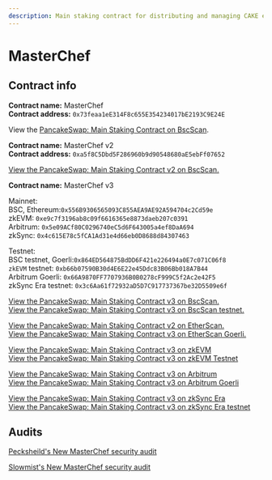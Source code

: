 ```yaml
---
description: Main staking contract for distributing and managing CAKE emissions
---
```


# MasterChef

## Contract info

**Contract name:** MasterChef\
**Contract address:** `0x73feaa1eE314F8c655E354234017bE2193C9E24E`

View the [PancakeSwap: Main Staking Contract on BscScan](https://bscscan.com/address/0x73feaa1ee314f8c655e354234017be2193c9e24e).



**Contract name:** MasterChef v2\
**Contract address:** `0xa5f8C5Dbd5F286960b9d90548680aE5ebFf07652`

[View the PancakeSwap: Main Staking Contract v2 on BscScan.](https://bscscan.com/address/0xa5f8C5Dbd5F286960b9d90548680aE5ebFf07652)



**Contract name:** MasterChef v3

Mainnet: \
BSC, Ethereum:`0x556B9306565093C855AEA9AE92A594704c2Cd59e`\
zkEVM: `0xe9c7f3196ab8c09f6616365e8873daeb207c0391`\
Arbitrum: `0x5e09ACf80C0296740eC5d6F643005a4ef8DaA694`\
zkSync: `0x4c615E78c5fCA1Ad31e4d66eb0D8688d84307463`

Testnet: \
BSC testnet, Goerli:`0x864ED564875BdDD6F421e226494a0E7c071C06f8`\
`zkEVM` testnet: `0xb66b07590B30d4E6E22e45Ddc83B06Bb018A7B44`\
Arbitrum Goerli: `0x66A9870FF7707936B0B0278cF999C5f2Ac2e42F5`\
zkSync Era testnet: `0x3c6Aa61f72932aD5D7C917737367be32D5509e6f`

[View the PancakeSwap: Main Staking Contract v3 on BscScan.](https://bscscan.com/address/0x556B9306565093C855AEA9AE92A594704c2Cd59e)\
[View the PancakeSwap: Main Staking Contract v3 on BscScan testnet.](https://testnet.bscscan.com/address/0x864ED564875BdDD6F421e226494a0E7c071C06f8)

[View the PancakeSwap: Main Staking Contract v2 on EtherScan.](https://etherscan.com/address/0xa5f8C5Dbd5F286960b9d90548680aE5ebFf07652)\
[View the PancakeSwap: Main Staking Contract v3 on EtherScan Goerli.](https://goerli.etherscan.com/address/0x864ED564875BdDD6F421e226494a0E7c071C06f8)

[View the PancakeSwap: Main Staking Contract v3 on zkEVM](https://zkevm.polygonscan.com/address/0xe9c7f3196ab8c09f6616365e8873daeb207c0391)\
[View the PancakeSwap: Main Staking Contract v3 on zkEVM Testnet](https://testnet-zkevm.polygonscan.com/address/0xb66b07590B30d4E6E22e45Ddc83B06Bb018A7B44)

[View the PancakeSwap: Main Staking Contract v3 on Arbitrum](https://arbiscan.io/address/0x5e09ACf80C0296740eC5d6F643005a4ef8DaA694)\
[View the PancakeSwap: Main Staking Contract v3 on Arbitrum Goerli](https://goerli.arbiscan.io/address/0x66A9870FF7707936B0B0278cF999C5f2Ac2e42F5)

[View the PancakeSwap: Main Staking Contract v3 on zkSync Era](https://explorer.zksync.io/address/0x4c615E78c5fCA1Ad31e4d66eb0D8688d84307463)\
[View the PancakeSwap: Main Staking Contract v3 on zkSync Era testnet](https://goerli.explorer.zksync.io/address/0x3c6Aa61f72932aD5D7C917737367be32D5509e6f)&#x20;

## Audits

[Pecksheild's New MasterChef security audit](https://github.com/peckshield/publications/tree/master/audit\_reports/PeckShield-Audit-Report-PancakeSwap-MasterChefV2-v1.0.pdf)

[Slowmist's New MasterChef security audit](https://github.com/slowmist/Knowledge-Base/blob/master/open-report-V2/smart-contract/SlowMist%20Audit%20Report%20-%20MasterChef%20v2\_en-us.pdf)
